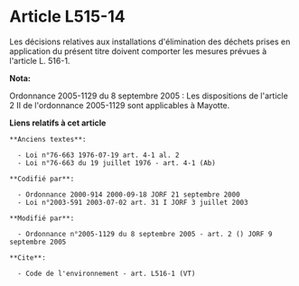 # Article L515-14

Les décisions relatives aux installations d'élimination des déchets prises en application du présent titre doivent comporter
les mesures prévues à l'article L. 516-1.

**Nota:**

Ordonnance 2005-1129 du 8 septembre 2005 : Les dispositions de l'article 2 II de l'ordonnance 2005-1129 sont applicables à
Mayotte.

**Liens relatifs à cet article**

	**Anciens textes**:

	  - Loi n°76-663 1976-07-19 art. 4-1 al. 2
	  - Loi n°76-663 du 19 juillet 1976 - art. 4-1 (Ab)

	**Codifié par**:

	  - Ordonnance 2000-914 2000-09-18 JORF 21 septembre 2000
	  - Loi n°2003-591 2003-07-02 art. 31 I JORF 3 juillet 2003

	**Modifié par**:

	  - Ordonnance n°2005-1129 du 8 septembre 2005 - art. 2 () JORF 9 septembre 2005

	**Cite**:

	  - Code de l'environnement - art. L516-1 (VT)
